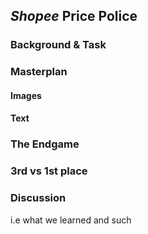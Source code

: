 ## *Shopee* **Price Police**

### Background & Task

### Masterplan

#### Images

#### Text

### The Endgame

### 3rd vs 1st place

### Discussion

i.e what we learned and such
